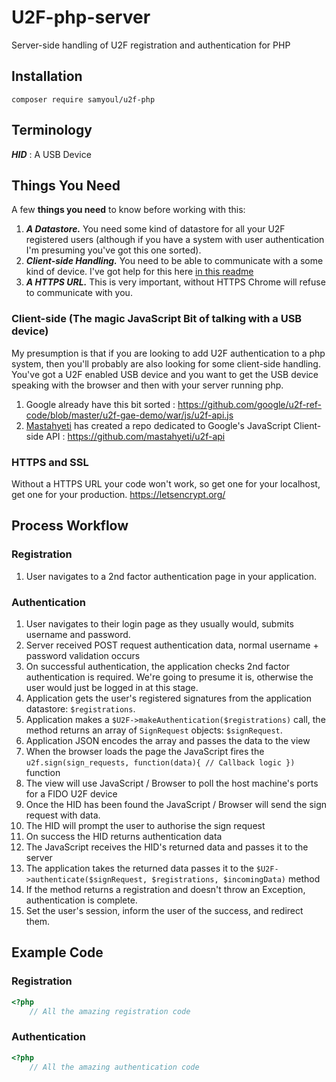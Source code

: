 # U2F-php-server
Server-side handling of U2F registration and authentication for PHP


## Installation

`composer require samyoul/u2f-php`

## Terminology

**_HID_** : A USB Device

## Things You Need

A few **things you need** to know before working with this:

1. **_A Datastore._** You need some kind of datastore for all your U2F registered users (although if you have a system with user authentication I'm presuming you've got this one sorted).
2. **_Client-side Handling._** You need to be able to communicate with a some kind of device. I've got help for this here [in this readme](#client-side)
3. **_A HTTPS URL._** This is very important, without HTTPS Chrome will refuse to communicate with you.

### Client-side (The magic JavaScript Bit of talking with a USB device)

My presumption is that if you are looking to add U2F authentication to a php system, then you'll probably are also looking for some client-side handling. You've got a U2F enabled USB device and you want to get the USB device speaking with the browser and then with your server running php.

1. Google already have this bit sorted : https://github.com/google/u2f-ref-code/blob/master/u2f-gae-demo/war/js/u2f-api.js
2. [Mastahyeti](https://github.com/mastahyeti) has created a repo dedicated to Google's JavaScript Client-side API : https://github.com/mastahyeti/u2f-api

### HTTPS and SSL

Without a HTTPS URL your code won't work, so get one for your localhost, get one for your production. https://letsencrypt.org/

## Process Workflow

### Registration

1. User navigates to a 2nd factor authentication page in your application.

### Authentication

1. User navigates to their login page as they usually would, submits username and password.
2. Server received POST request authentication data, normal username + password validation occurs
3. On successful authentication, the application checks 2nd factor authentication is required. We're going to presume it is, otherwise the user would just be logged in at this stage.
4. Application gets the user's registered signatures from the application datastore: `$registrations`.
5. Application makes a `$U2F->makeAuthentication($registrations)` call, the method returns an array of `SignRequest` objects: `$signRequest`.
6. Application JSON encodes the array and passes the data to the view
7. When the browser loads the page the JavaScript fires the `u2f.sign(sign_requests, function(data){ // Callback logic })` function
8. The view will use JavaScript / Browser to poll the host machine's ports for a FIDO U2F device
9. Once the HID has been found the JavaScript / Browser will send the sign request with data.
10. The HID will prompt the user to authorise the sign request
11. On success the HID returns authentication data
12. The JavaScript receives the HID's returned data and passes it to the server
13. The application takes the returned data passes it to the `$U2F->authenticate($signRequest, $registrations, $incomingData)` method
14. If the method returns a registration and doesn't throw an Exception, authentication is complete.
15. Set the user's session, inform the user of the success, and redirect them.

## Example Code

### Registration

```php
<?php
    // All the amazing registration code

```

### Authentication

```php
<?php
    // All the amazing authentication code

```

